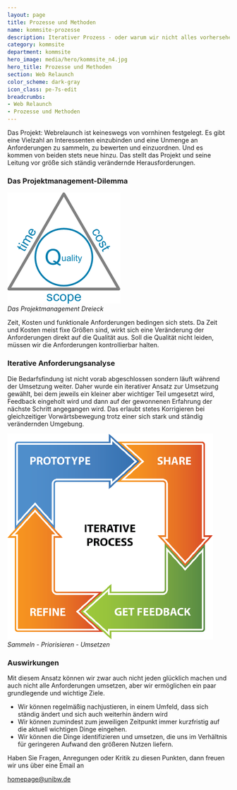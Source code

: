 ```yaml
---
layout: page
title: Prozesse und Methoden
name: kommsite-prozesse
description: Iterativer Prozess - oder warum wir nicht alles vorhersehen können
category: kommsite
department: kommsite
hero_image: media/hero/kommsite_n4.jpg
hero_title: Prozesse und Methoden
section: Web Relaunch
color_scheme: dark-gray
icon_class: pe-7s-edit
breadcrumbs:
- Web Relaunch
- Prozesse und Methoden
---
```


Das Projekt: Webrelaunch ist keineswegs von vornhinen festgelegt. Es gibt eine Vielzahl an Interessenten einzubinden und eine Unmenge an Anforderungen zu sammeln, zu bewerten und einzuordnen. Und es kommen von beiden stets neue hinzu. Das stellt das Projekt und seine Leitung vor größe sich ständig verändernde Herausforderungen.


### Das Projektmanagement-Dilemma

<p class="text-center">
<img src="media/kommsite/quality.png">
<br> <em>Das Projektmanagement Dreieck</em>
</p>

Zeit, Kosten und funktionale Anforderungen bedingen sich stets. Da Zeit und Kosten meist fixe Größen sind, wirkt sich eine Veränderung der Anforderungen direkt auf die Qualität aus. Soll die Qualität nicht leiden, müssen wir die Anforderungen kontrollierbar halten.


### Iterative Anforderungsanalyse

Die Bedarfsfindung ist nicht vorab abgeschlossen sondern läuft während der Umsetzung weiter. Daher wurde ein iterativer Ansatz zur Umsetzung gewählt, bei dem jeweils ein kleiner aber wichtiger Teil umgesetzt wird, Feedback eingeholt wird und dann auf der gewonnenen Erfahrung der nächste Schritt angegangen wird. Das erlaubt stetes Korrigieren bei gleichzeitiger Vorwärtsbewegung trotz einer sich stark und ständig verändernden Umgebung.

<p class="text-center">
<img class="text-center" src="media/kommsite/interactive_process.png">
<br><em>Sammeln - Priorisieren - Umsetzen</em>
</p>


### Auswirkungen

Mit diesem Ansatz können wir zwar auch nicht jeden glücklich machen und auch nicht alle Anforderungen umsetzen, aber wir ermöglichen ein paar grundlegende und wichtige Ziele.

<ul class="list check mb-30 mt-30">
<li>Wir können regelmäßig nachjustieren, in einem Umfeld, dass sich ständig ändert und sich auch weiterhin ändern wird
</li>
<li>Wir können zumindest zum jeweiligen Zeitpunkt immer kurzfristig auf die aktuell wichtigen Dinge eingehen.
</li>
<li>Wir können die Dinge identifizieren und umsetzen, die uns im Verhältnis für geringeren Aufwand den größeren Nutzen liefern.
</li>
</ul>

Haben Sie Fragen, Anregungen oder Kritik zu diesen Punkten, dann freuen wir uns über eine Email an 
<!--a class="btn btn-xl btn-theme-colored" href="mailto:homepage@unibw.de"><i class="fa fa-envelope-o"></i> homepage@unibw.de</a-->
<a class="btn btn-gray btn-theme-colored btn-lg mt-5" href="mailto:homepage@unibw.de"><i class="fa fa-envelope-o"></i> homepage@unibw.de</a>
